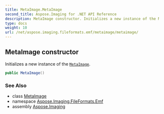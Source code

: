 ```yaml
---
title: MetaImage.MetaImage
second_title: Aspose.Imaging for .NET API Reference
description: MetaImage constructor. Initializes a new instance of the MetaImage
type: docs
weight: 10
url: /net/aspose.imaging.fileformats.emf/metaimage/metaimage/
---
```

## MetaImage constructor

Initializes a new instance of the [`MetaImage`](../).

```csharp
public MetaImage()
```

### See Also

* class [MetaImage](../)
* namespace [Aspose.Imaging.FileFormats.Emf](../../metaimage/)
* assembly [Aspose.Imaging](../../../)


